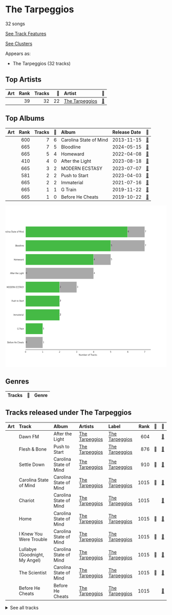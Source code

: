 # The Tarpeggios

32 songs

[See Track Features](audio_features.md)

[See Clusters](clusters/overview.md)

Appears as:
- The Tarpeggios (32 tracks)

## Top Artists

| Art | Rank | Tracks | 💚 | Artist | 🔗 |
|:---|---:|---:|---:|:---|:---|
| <img src="https://i.scdn.co/image/ab6761610000e5eb4b2621bf3c5f2197ee957582" alt="" width="50" /> | 39 | 32 | 22 | [The Tarpeggios](../../artists/the_tarpeggios/overview.md) | [🔗](https://open.spotify.com/artist/2HXd5pFHJyaQJr5aXfErrE) |



## Top Albums

| Art | Rank | Tracks | 💚 | Album | Release Date | 🔗 |
|:---|---:|---:|---:|:---|:---|:---|
| <img src="https://i.scdn.co/image/ab67616d0000b2735d990e8b45c848dc22885f89" alt="" width="50" /> | 600 | 7 | 6 | Carolina State of Mind | 2013-11-15 | [🔗](https://open.spotify.com/album/3zKusinRVxdC5s2wOPYBgX) |
| <img src="https://i.scdn.co/image/ab67616d0000b273b898e1af5571ea5402fdd764" alt="" width="50" /> | 665 | 7 | 5 | Bloodline | 2024-05-15 | [🔗](https://open.spotify.com/album/5XMETYH0wL2F3qDpWfVKzw) |
| <img src="https://i.scdn.co/image/ab67616d0000b273fc82939fb76760e640d7edca" alt="" width="50" /> | 665 | 5 | 4 | Homeward | 2022-04-08 | [🔗](https://open.spotify.com/album/2FiDSelqVoi7VQfpmaMRJK) |
| <img src="https://i.scdn.co/image/ab67616d0000b273e7b975daf944ff0d1ffce056" alt="" width="50" /> | 410 | 4 | 0 | After the Light | 2023-08-18 | [🔗](https://open.spotify.com/album/5Q9k2sd9kFnmPEJjdsFIpV) |
| <img src="https://i.scdn.co/image/ab67616d0000b273e5d079704778dc9534c73a91" alt="" width="50" /> | 665 | 3 | 2 | MODERN ECSTASY | 2023-07-07 | [🔗](https://open.spotify.com/album/3EFIthm5Zjb7MfuXeDJb9A) |
| <img src="https://i.scdn.co/image/ab67616d0000b273fdeffdb0cd2b8bb696319e8c" alt="" width="50" /> | 581 | 2 | 2 | Push to Start | 2023-04-03 | [🔗](https://open.spotify.com/album/4ggdFWPHn5rTdUrw4s46yS) |
| <img src="https://i.scdn.co/image/ab67616d0000b27322f75e45afe2febb7d3f4cac" alt="" width="50" /> | 665 | 2 | 2 | Immaterial | 2021-07-16 | [🔗](https://open.spotify.com/album/5YgtPHMCi4dGtL6JarEGkI) |
| <img src="https://i.scdn.co/image/ab67616d0000b27362f44cdb37183a309fc1032f" alt="" width="50" /> | 665 | 1 | 1 | G Train | 2019-11-22 | [🔗](https://open.spotify.com/album/0vmio1Hc8vrU7scyVa6BYK) |
| <img src="https://i.scdn.co/image/ab67616d0000b273e443608c9f1cf2fdb6c36d37" alt="" width="50" /> | 665 | 1 | 0 | Before He Cheats | 2019-10-22 | [🔗](https://open.spotify.com/album/7bndGIMX7IOBjG3J7O0BEQ) |

![Bar chart of top 9 albums](../../images/labels/the_tarpeggios/albums.png)

## Genres

| Tracks | 💚 | Genre |
|---|---|---|



## Tracks released under The Tarpeggios

| Art | Track | Album | Artists | Label | Rank | 💚 | 🔗 |
|:---|:---|:---|:---|:---|---:|:---|:---|
| <img src="https://i.scdn.co/image/ab67616d0000b273e7b975daf944ff0d1ffce056" alt="" width="50" /> | Dawn FM | After the Light | [The Tarpeggios](../../artists/the_tarpeggios/overview.md) | [The Tarpeggios](.) | 604 | | [🔗](https://open.spotify.com/track/4KWIpxAss4Pi8Bw3cQEmmZ) |
| <img src="https://i.scdn.co/image/ab67616d0000b273fdeffdb0cd2b8bb696319e8c" alt="" width="50" /> | Flesh & Bone | Push to Start | [The Tarpeggios](../../artists/the_tarpeggios/overview.md) | [The Tarpeggios](.) | 876 | 💚 | [🔗](https://open.spotify.com/track/07Y1FyOg5wP1AD46E0MSKC) |
| <img src="https://i.scdn.co/image/ab67616d0000b2735d990e8b45c848dc22885f89" alt="" width="50" /> | Settle Down | Carolina State of Mind | [The Tarpeggios](../../artists/the_tarpeggios/overview.md) | [The Tarpeggios](.) | 910 | 💚 | [🔗](https://open.spotify.com/track/2RGGnyqlJ65QcpA4FggZ2x) |
| <img src="https://i.scdn.co/image/ab67616d0000b2735d990e8b45c848dc22885f89" alt="" width="50" /> | Carolina State of Mind | Carolina State of Mind | [The Tarpeggios](../../artists/the_tarpeggios/overview.md) | [The Tarpeggios](.) | 1015 | 💚 | [🔗](https://open.spotify.com/track/60xweUiIfi93UhZEDN3DKY) |
| <img src="https://i.scdn.co/image/ab67616d0000b2735d990e8b45c848dc22885f89" alt="" width="50" /> | Chariot | Carolina State of Mind | [The Tarpeggios](../../artists/the_tarpeggios/overview.md) | [The Tarpeggios](.) | 1015 | | [🔗](https://open.spotify.com/track/0of5rsasONYN34mx4rSgsn) |
| <img src="https://i.scdn.co/image/ab67616d0000b2735d990e8b45c848dc22885f89" alt="" width="50" /> | Home | Carolina State of Mind | [The Tarpeggios](../../artists/the_tarpeggios/overview.md) | [The Tarpeggios](.) | 1015 | 💚 | [🔗](https://open.spotify.com/track/5EiVVKFfodbFiHTCFEB1i3) |
| <img src="https://i.scdn.co/image/ab67616d0000b2735d990e8b45c848dc22885f89" alt="" width="50" /> | I Knew You Were Trouble | Carolina State of Mind | [The Tarpeggios](../../artists/the_tarpeggios/overview.md) | [The Tarpeggios](.) | 1015 | 💚 | [🔗](https://open.spotify.com/track/2uB0wu6NOxNAEYmKvf1VDi) |
| <img src="https://i.scdn.co/image/ab67616d0000b2735d990e8b45c848dc22885f89" alt="" width="50" /> | Lullabye (Goodnight, My Angel) | Carolina State of Mind | [The Tarpeggios](../../artists/the_tarpeggios/overview.md) | [The Tarpeggios](.) | 1015 | 💚 | [🔗](https://open.spotify.com/track/4OXK8cslw5QGKzk6U1yRfU) |
| <img src="https://i.scdn.co/image/ab67616d0000b2735d990e8b45c848dc22885f89" alt="" width="50" /> | The Scientist | Carolina State of Mind | [The Tarpeggios](../../artists/the_tarpeggios/overview.md) | [The Tarpeggios](.) | 1015 | 💚 | [🔗](https://open.spotify.com/track/6NOjptrSCGSEr6vvSQuDmC) |
| <img src="https://i.scdn.co/image/ab67616d0000b273e443608c9f1cf2fdb6c36d37" alt="" width="50" /> | Before He Cheats | Before He Cheats | [The Tarpeggios](../../artists/the_tarpeggios/overview.md) | [The Tarpeggios](.) | 1015 | | [🔗](https://open.spotify.com/track/1kRKhFJLbqoXeBUecl8eZa) |


<details>
<summary>See all tracks</summary>

| Art | Track | Album | Artists | Label | Rank | 💚 | 🔗 |
|:---|:---|:---|:---|:---|---:|:---|:---|
| <img src="https://i.scdn.co/image/ab67616d0000b27362f44cdb37183a309fc1032f" alt="" width="50" /> | G Train | G Train | [The Tarpeggios](../../artists/the_tarpeggios/overview.md) | [The Tarpeggios](.) | 1015 | 💚 | [🔗](https://open.spotify.com/track/7IFr6PZwvtqBJEMl55Omvx) |
| <img src="https://i.scdn.co/image/ab67616d0000b27322f75e45afe2febb7d3f4cac" alt="" width="50" /> | Wife You Up | Immaterial | [The Tarpeggios](../../artists/the_tarpeggios/overview.md) | [The Tarpeggios](.) | 1015 | 💚 | [🔗](https://open.spotify.com/track/73dGGJmQ9ERvnumjuG5LES) |
| <img src="https://i.scdn.co/image/ab67616d0000b27322f75e45afe2febb7d3f4cac" alt="" width="50" /> | XS | Immaterial | [The Tarpeggios](../../artists/the_tarpeggios/overview.md) | [The Tarpeggios](.) | 1015 | 💚 | [🔗](https://open.spotify.com/track/3s8C5wAXYgvpmzBhTduJBg) |
| <img src="https://i.scdn.co/image/ab67616d0000b273fc82939fb76760e640d7edca" alt="" width="50" /> | Golden Slumbers / Carry That Weight | Homeward | [The Tarpeggios](../../artists/the_tarpeggios/overview.md) | [The Tarpeggios](.) | 1015 | 💚 | [🔗](https://open.spotify.com/track/3CJwaHt5VqpKaoJ4h523AB) |
| <img src="https://i.scdn.co/image/ab67616d0000b273fc82939fb76760e640d7edca" alt="" width="50" /> | Kiss the Sky | Homeward | [The Tarpeggios](../../artists/the_tarpeggios/overview.md) | [The Tarpeggios](.) | 1015 | 💚 | [🔗](https://open.spotify.com/track/1alIiVzLvztXf92CxCXY1B) |
| <img src="https://i.scdn.co/image/ab67616d0000b273fc82939fb76760e640d7edca" alt="" width="50" /> | Sanctify | Homeward | [The Tarpeggios](../../artists/the_tarpeggios/overview.md) | [The Tarpeggios](.) | 1015 | | [🔗](https://open.spotify.com/track/3uKuUjR2RMJFFbIAz8l459) |
| <img src="https://i.scdn.co/image/ab67616d0000b273fc82939fb76760e640d7edca" alt="" width="50" /> | The End (Interlude) | Homeward | [The Tarpeggios](../../artists/the_tarpeggios/overview.md) | [The Tarpeggios](.) | 1015 | 💚 | [🔗](https://open.spotify.com/track/36TvCuzr3KGsG8UdZ9tk8e) |
| <img src="https://i.scdn.co/image/ab67616d0000b273fc82939fb76760e640d7edca" alt="" width="50" /> | You Take My Breath Away | Homeward | [The Tarpeggios](../../artists/the_tarpeggios/overview.md) | [The Tarpeggios](.) | 1015 | 💚 | [🔗](https://open.spotify.com/track/430GqLsbnIps8OZoZUCIYp) |
| <img src="https://i.scdn.co/image/ab67616d0000b273fdeffdb0cd2b8bb696319e8c" alt="" width="50" /> | Hallucinate | Push to Start | [The Tarpeggios](../../artists/the_tarpeggios/overview.md) | [The Tarpeggios](.) | 1015 | 💚 | [🔗](https://open.spotify.com/track/7if1wRYtErHssU5Gbwr5Vg) |
| <img src="https://i.scdn.co/image/ab67616d0000b273e5d079704778dc9534c73a91" alt="" width="50" /> | From Fire | MODERN ECSTASY | [The Tarpeggios](../../artists/the_tarpeggios/overview.md) | [The Tarpeggios](.) | 1015 | 💚 | [🔗](https://open.spotify.com/track/78iAMQZjxLsIlZleVCLn36) |
| <img src="https://i.scdn.co/image/ab67616d0000b273e5d079704778dc9534c73a91" alt="" width="50" /> | Perfect Illusion | MODERN ECSTASY | [The Tarpeggios](../../artists/the_tarpeggios/overview.md) | [The Tarpeggios](.) | 1015 | 💚 | [🔗](https://open.spotify.com/track/29SUtH1OM0qfXinI7c4JOM) |
| <img src="https://i.scdn.co/image/ab67616d0000b273e5d079704778dc9534c73a91" alt="" width="50" /> | Pink + White | MODERN ECSTASY | [The Tarpeggios](../../artists/the_tarpeggios/overview.md) | [The Tarpeggios](.) | 1015 | | [🔗](https://open.spotify.com/track/5Jpj2lXrRGZRuApSu1CExm) |
| <img src="https://i.scdn.co/image/ab67616d0000b273e7b975daf944ff0d1ffce056" alt="" width="50" /> | Cellophane | After the Light | [The Tarpeggios](../../artists/the_tarpeggios/overview.md) | [The Tarpeggios](.) | 1015 | | [🔗](https://open.spotify.com/track/3GpSIZNdBPTOfyP5Hb8TrG) |
| <img src="https://i.scdn.co/image/ab67616d0000b273e7b975daf944ff0d1ffce056" alt="" width="50" /> | Life Itself | After the Light | [The Tarpeggios](../../artists/the_tarpeggios/overview.md) | [The Tarpeggios](.) | 1015 | | [🔗](https://open.spotify.com/track/5azbTkuf8n5Hmlnc1ajzkY) |
| <img src="https://i.scdn.co/image/ab67616d0000b273e7b975daf944ff0d1ffce056" alt="" width="50" /> | Santa Monica | After the Light | [The Tarpeggios](../../artists/the_tarpeggios/overview.md) | [The Tarpeggios](.) | 1015 | | [🔗](https://open.spotify.com/track/4sIjwLzVOUNTucmP4ALaGC) |
| <img src="https://i.scdn.co/image/ab67616d0000b273b898e1af5571ea5402fdd764" alt="" width="50" /> | As | Bloodline | [The Tarpeggios](../../artists/the_tarpeggios/overview.md) | [The Tarpeggios](.) | 1015 | 💚 | [🔗](https://open.spotify.com/track/6hAMfVONnyITSHQaPjErZF) |
| <img src="https://i.scdn.co/image/ab67616d0000b273b898e1af5571ea5402fdd764" alt="" width="50" /> | Denim Jacket | Bloodline | [The Tarpeggios](../../artists/the_tarpeggios/overview.md) | [The Tarpeggios](.) | 1015 | | [🔗](https://open.spotify.com/track/1OdzHKbEWGiYhCBdCCnOQR) |
| <img src="https://i.scdn.co/image/ab67616d0000b273b898e1af5571ea5402fdd764" alt="" width="50" /> | Forgive Me | Bloodline | [The Tarpeggios](../../artists/the_tarpeggios/overview.md) | [The Tarpeggios](.) | 1015 | 💚 | [🔗](https://open.spotify.com/track/2xapxfPwprpKNEAFb1yZfV) |
| <img src="https://i.scdn.co/image/ab67616d0000b273b898e1af5571ea5402fdd764" alt="" width="50" /> | Into You | Bloodline | [The Tarpeggios](../../artists/the_tarpeggios/overview.md) | [The Tarpeggios](.) | 1015 | 💚 | [🔗](https://open.spotify.com/track/5gF7iojRdalqupWW6PJppX) |
| <img src="https://i.scdn.co/image/ab67616d0000b273b898e1af5571ea5402fdd764" alt="" width="50" /> | Invincible | Bloodline | [The Tarpeggios](../../artists/the_tarpeggios/overview.md) | [The Tarpeggios](.) | 1015 | 💚 | [🔗](https://open.spotify.com/track/5jGSr1nD2v5yDl2wTU2okx) |
| <img src="https://i.scdn.co/image/ab67616d0000b273b898e1af5571ea5402fdd764" alt="" width="50" /> | Neu Roses (Intro) | Bloodline | [The Tarpeggios](../../artists/the_tarpeggios/overview.md) | [The Tarpeggios](.) | 1015 | | [🔗](https://open.spotify.com/track/5H1pu1hepKH0GEv9EKvrIt) |
| <img src="https://i.scdn.co/image/ab67616d0000b273b898e1af5571ea5402fdd764" alt="" width="50" /> | Stand | Bloodline | [The Tarpeggios](../../artists/the_tarpeggios/overview.md) | [The Tarpeggios](.) | 1015 | 💚 | [🔗](https://open.spotify.com/track/2SvQJBFy7QQXwHgJH1Cfri) |

</details>

